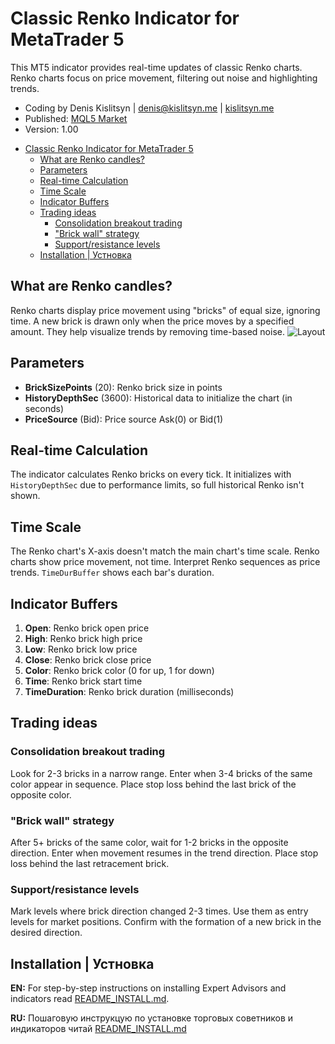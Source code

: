# Classic Renko Indicator for MetaTrader 5

This MT5 indicator provides real-time updates of classic Renko charts. Renko charts focus on price movement, filtering out noise and highlighting trends.

* Coding by Denis Kislitsyn | denis@kislitsyn.me | [kislitsyn.me](https://kislitsyn.me/personal/algo)
* Published: [MQL5 Market](https://www.mql5.com/ru/market/product/137132)
* Version: 1.00


<!-- @import "[TOC]" {cmd="toc" depthFrom=1 depthTo=6 orderedList=false} -->

<!-- code_chunk_output -->

- [Classic Renko Indicator for MetaTrader 5](#classic-renko-indicator-for-metatrader-5)
  - [What are Renko candles?](#what-are-renko-candles)
  - [Parameters](#parameters)
  - [Real-time Calculation](#real-time-calculation)
  - [Time Scale](#time-scale)
  - [Indicator Buffers](#indicator-buffers)
  - [Trading ideas](#trading-ideas)
    - [Consolidation breakout trading](#consolidation-breakout-trading)
    - ["Brick wall" strategy](#brick-wall-strategy)
    - [Support/resistance levels](#supportresistance-levels)
  - [Installation | Устновка](#installation--устновка)

<!-- /code_chunk_output -->




## What are Renko candles?

Renko charts display price movement using "bricks" of equal size, ignoring time. A new brick is drawn only when the price moves by a specified amount. They help visualize trends by removing time-based noise.
![Layout](img/UM001.%20Layout.gif)

## Parameters

- **BrickSizePoints** (20): Renko brick size in points
- **HistoryDepthSec** (3600): Historical data to initialize the chart (in seconds)
- **PriceSource** (Bid): Price source Ask(0) or Bid(1)

## Real-time Calculation

The indicator calculates Renko bricks on every tick. It initializes with `HistoryDepthSec` due to performance limits, so full historical Renko isn't shown.

## Time Scale

The Renko chart's X-axis doesn't match the main chart's time scale. Renko charts show price movement, not time. Interpret Renko sequences as price trends. `TimeDurBuffer` shows each bar's duration.

## Indicator Buffers

   1. **Open**: Renko brick open price
   2. **High**: Renko brick high price
   3. **Low**: Renko brick low price
   4. **Close**: Renko brick close price
   5. **Color**: Renko brick color (0 for up, 1 for down)
   6. **Time**: Renko brick start time
   7. **TimeDuration**: Renko brick duration (milliseconds)

## Trading ideas

### Consolidation breakout trading

Look for 2-3 bricks in a narrow range. Enter when 3-4 bricks of the same color appear in sequence. Place stop loss behind the last brick of the opposite color.

### "Brick wall" strategy

After 5+ bricks of the same color, wait for 1-2 bricks in the opposite direction. Enter when movement resumes in the trend direction. Place stop loss behind the last retracement brick.

### Support/resistance levels

Mark levels where brick direction changed 2-3 times. Use them as entry levels for market positions. Confirm with the formation of a new brick in the desired direction.



































## Installation | Устновка

**EN:** For step-by-step instructions on installing Expert Advisors and indicators read [README_INSTALL.md](README_INSTALL.md).

**RU:** Пошаговую инструкцую по установке торговых советников и индикаторов читай [README_INSTALL.md](README_INSTALL.md)

